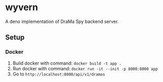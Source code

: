 # wyvern

A deno implementation of DraMa Spy backend server.

## Setup

### Docker

1. Build docker with command: `docker build -t app .`
2. Run docker with command: `docker run -it --init -p 8000:8000 app`
3. Go to `http://localhost:8000/api/v1/dramas`
